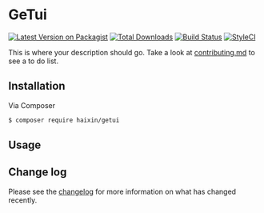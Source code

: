# GeTui

[![Latest Version on Packagist][ico-version]][link-packagist]
[![Total Downloads][ico-downloads]][link-downloads]
[![Build Status][ico-travis]][link-travis]
[![StyleCI][ico-styleci]][link-styleci]

This is where your description should go. Take a look at [contributing.md](contributing.md) to see a to do list.

## Installation

Via Composer

``` bash
$ composer require haixin/getui
```

## Usage

## Change log

Please see the [changelog](changelog.md) for more information on what has changed recently.

[ico-version]: https://img.shields.io/packagist/v/haixin/getui.svg?style=flat-square
[ico-downloads]: https://img.shields.io/packagist/dt/haixin/getui.svg?style=flat-square
[ico-travis]: https://img.shields.io/travis/haixin/getui/master.svg?style=flat-square
[ico-styleci]: https://styleci.io/repos/12345678/shield

[link-packagist]: https://packagist.org/packages/haixin/getui
[link-downloads]: https://packagist.org/packages/haixin/getui
[link-travis]: https://travis-ci.org/haixin/getui
[link-styleci]: https://styleci.io/repos/12345678
[link-author]: https://github.com/haixin
[link-contributors]: ../../contributors
